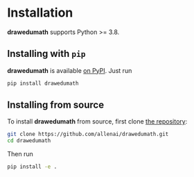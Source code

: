 Installation
============

**drawedumath** supports Python >= 3.8.

## Installing with `pip`

**drawedumath** is available [on PyPI](https://pypi.org/project/drawedumath/). Just run

```bash
pip install drawedumath
```

## Installing from source

To install **drawedumath** from source, first clone [the repository](https://github.com/allenai/drawedumath):

```bash
git clone https://github.com/allenai/drawedumath.git
cd drawedumath
```

Then run

```bash
pip install -e .
```
